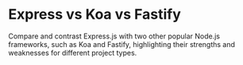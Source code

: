 # Express vs Koa vs Fastify

Compare and contrast Express.js with two other popular Node.js frameworks, such as Koa and Fastify, highlighting their strengths and weaknesses for different project types.